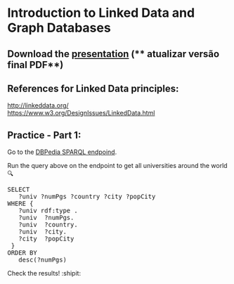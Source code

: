 # Introduction to Linked Data and Graph Databases

## Download the [presentation](https://github.com/liviaruback/intro_linkeddata/raw/master/intro_linked_data.pdf)  (** atualizar versão final PDF**)

## References for Linked Data principles:
http://linkeddata.org/ <br>
https://www.w3.org/DesignIssues/LinkedData.html

## Practice - Part 1:
Go to the [DBPedia SPARQL endpoind](https://dbpedia.org/sparql).

Run the query above on the endpoint to get all universities around the world :mag:

<pre>
SELECT 
   ?univ ?numPgs ?country ?city ?popCity
WHERE {
   ?univ rdf:type <http://schema.org/CollegeOrUniversity>.  
   ?univ <http://dbpedia.org/ontology/numberOfPostgraduateStudents> ?numPgs.
   ?univ <http://dbpedia.org/property/country> ?country.
   ?univ <http://dbpedia.org/ontology/city> ?city.
   ?city <http://dbpedia.org/ontology/populationTotal> ?popCity
 }
ORDER BY 
   desc(?numPgs)
</pre>

Check the results! :shipit:



